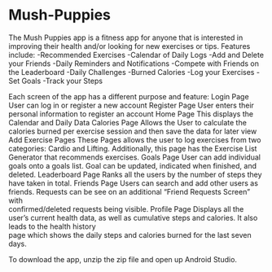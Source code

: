 # Mush-Puppies
The Mush Puppies app is a fitness app for anyone that is interested in improving their health and/or looking for new exercises or tips.
Features include:
  -Recommended Exercises
  -Calendar of Daily Logs
  -Add and Delete your Friends
  -Daily Reminders and Notifications
  -Compete with Friends on the Leaderboard
  -Daily Challenges
  -Burned Calories
  -Log your Exercises 
  -Set Goals
  -Track your Steps

Each screen of the app has a different purpose and feature:
Login Page
  User can log in or register a new account
Register Page
  User enters their personal information to register an account
Home Page
  This displays the Calendar and Daily Data
Calories Page
  Allows the User to calculate the calories burned per exercise session and then save the data for later view
Add Exercise Pages
  These Pages allows the user to log exercises from two categories: Cardio and Lifting. Additionally, this page has the 
  Exercise List Generator that recommends exercises.
Goals Page
  User can add individual goals onto a goals list. Goal can be updated, indicated when finished, and deleted.
  Leaderboard Page
  Ranks all the users by the number of steps they have taken in total.
Friends Page
  Users can search and add other users as friends. Requests can be see on an additional “Friend Requests Screen” with     
  confirmed/deleted requests being visible.
Profile Page
  Displays all the user’s current health data, as well as cumulative steps and calories. It also leads to the health history  
  page which shows the daily steps and calories burned for the last seven  days.
  
  To download the app, unzip the zip file and open up Android Studio.
